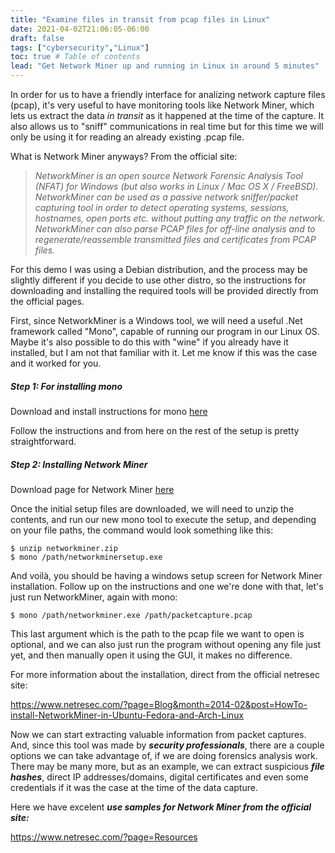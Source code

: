 ```yaml
---
title: "Examine files in transit from pcap files in Linux"
date: 2021-04-02T21:06:05-06:00
draft: false
tags: ["cybersecurity","Linux"]
toc: true # Table of contents
lead: "Get Network Miner up and running in Linux in around 5 minutes"
---
```


In order for us to have a friendly interface for analizing network capture files (pcap), it's very useful to have monitoring tools like Network Miner, which lets us extract the data *in transit* as it happened at the time of the capture. It also allows us to "sniff" communications in real time but for this time we will only be using it for reading an already existing .pcap file.

What is Network Miner anyways? From the official site:

> *NetworkMiner is an open source Network Forensic Analysis Tool (NFAT) for Windows (but also works in Linux / Mac OS X / FreeBSD). NetworkMiner can be used as a passive network sniffer/packet capturing tool in order to detect operating systems, sessions, hostnames, open ports etc. without putting any traffic on the network. NetworkMiner can also parse PCAP files for off-line analysis and to regenerate/reassemble transmitted files and certificates from PCAP files.*

For this demo I was using a Debian distribution, and the process may be slightly different if you decide to use other distro, so the instructions for downloading and installing the required tools will be provided directly from the official pages.

First, since NetworkMiner is a Windows tool, we will need a useful .Net framework called "Mono", capable of running our program in our Linux OS. Maybe it's also possible to do this with "wine" if you already have it installed, but I am not that familiar with it. Let me know if this was the case and it worked for you.

##### Step 1: For installing mono

Download and install instructions for mono [here](https://www.mono-project.com/download/stable/#download-lin)

Follow the instructions and from here on the rest of the setup is pretty straightforward.

##### Step 2: Installing Network Miner

Download page for Network Miner [here](https://www.netresec.com/?page=networkminer)

Once the initial setup files are downloaded, we will need to unzip the contents, and run our new mono tool to execute the setup, and depending on your file paths, the command would look something like this:

```
$ unzip networkminer.zip
$ mono /path/networkminersetup.exe
```

And voilà, you should be having a windows setup screen for Network Miner installation. Follow up on the instructions and one we're done with that, let's just run NetworkMiner, again with mono:

```
$ mono /path/networkminer.exe /path/packetcapture.pcap
```
This last argument which is the path to the pcap file we want to open is optional, and we can also just run the program without opening any file just yet, and then manually open it using the GUI, it makes no difference.

For more information about the installation, direct from the official netresec site:

https://www.netresec.com/?page=Blog&month=2014-02&post=HowTo-install-NetworkMiner-in-Ubuntu-Fedora-and-Arch-Linux

Now we can start extracting valuable information from packet captures. And, since this tool was made by ***security professionals***, there are a couple options we can take advantage of, if we are doing forensics analysis work. There may be many more, but as an example, we can extract suspicious ***file hashes***, direct IP addresses/domains, digital certificates and even some credentials if it was the case at the time of the data capture.

Here we have excelent ***use samples for Network Miner from the official site:***

https://www.netresec.com/?page=Resources
